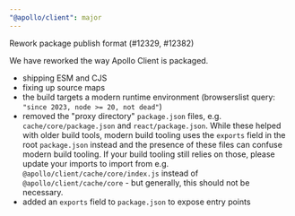 ```yaml
---
"@apollo/client": major
---
```


Rework package publish format (#12329, #12382)

We have reworked the way Apollo Client is packaged.

* shipping ESM and CJS
* fixing up source maps
* the build targets a modern runtime environment (browserslist query: `"since 2023, node >= 20, not dead"`)
* removed the "proxy directory" `package.json` files, e.g. `cache/core/package.json` and `react/package.json`. While these helped with older build tools, modern build tooling uses the `exports` field in the root `package.json` instead and the presence of these files can confuse modern build tooling. If your build tooling still relies on those, please update your imports to import from e.g. `@apollo/client/cache/core/index.js` instead of `@apollo/client/cache/core` - but generally, this should not be necessary.
* added an `exports` field to `package.json` to expose entry points
